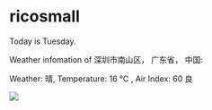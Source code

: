 # ricosmall

Today is Tuesday.

Weather infomation of 深圳市南山区， 广东省， 中国: 

Weather: 晴, Temperature: 16 ℃ , Air Index: 60 良

<img src="https://github-readme-stats.vercel.app/api?username=ricosmall&show_icons=true" />

